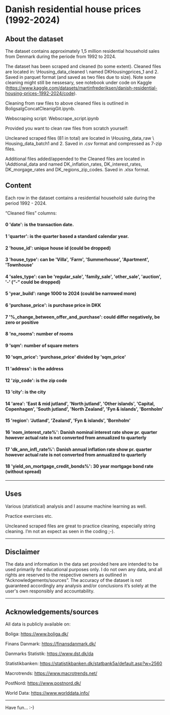 # Danish residential house prices (1992-2024)

## About the dataset

The dataset contains approximately 1,5 million residential household sales from Denmark during the periode from 1992 to 2024. 

The dataset has been scraped and cleaned (to some extent). Cleaned files are located in: \Housing_data_cleaned \ named DKHousingprices_1 and 2. Saved in parquet format (and saved as two files due to size). Note some cleaning might still be nessesary, see notebook under code on Kaggle (https://www.kaggle.com/datasets/martinfrederiksen/danish-residential-housing-prices-1992-2024/code).

Cleaning from raw files to above cleaned files is outlined in BoligsalgConcatCleanigGit.ipynb.

Webscraping script: Webscrape_script.ipynb

Provided you want to clean raw files from scratch yourself:

Uncleaned scraped files (81 in total) are located in \Housing_data_raw \ Housing_data_batch1 and 2. Saved in .csv format and compressed as 7-zip files.

Additional files added/appended to the Cleaned files are located in \Addtional_data and named DK_inflation_rates, DK_interest_rates, DK_morgage_rates and DK_regions_zip_codes. Saved in .xlsx format.

## Content
Each row in the dataset contains a residential household sale during the period 1992 - 2024.

“Cleaned files” columns:

#### 0 'date': is the transaction date.

#### 1 'quarter': is the quarter based a standard calendar year.

#### 2 'house_id': unique house id (could be dropped)

#### 3 'house_type': can be 'Villa', 'Farm', 'Summerhouse', 'Apartment', 'Townhouse'

#### 4 'sales_type': can be 'regular_sale', 'family_sale', 'other_sale', 'auction', '-' (“-“ could be dropped)

#### 5 'year_build': range 1000 to 2024 (could be narrowed more)

#### 6 'purchase_price': is purchase price in DKK

#### 7 '%_change_between_offer_and_purchase': could differ negatively, be zero or positive

#### 8 'no_rooms': number of rooms

#### 9 'sqm': number of square meters

#### 10 'sqm_price': 'purchase_price' divided by 'sqm_price'

#### 11 'address': is the address

#### 12 'zip_code': is the zip code

#### 13 'city': is the city

#### 14 'area': 'East & mid jutland', 'North jutland', 'Other islands', 'Capital, Copenhagen', 'South jutland', 'North Zealand', 'Fyn & islands', 'Bornholm'

#### 15 'region': 'Jutland', 'Zealand', 'Fyn & islands', 'Bornholm'

#### 16 'nom_interest_rate%': Danish nominal interest rate show pr. quarter however actual rate is not converted from annualized to quarterly

#### 17 'dk_ann_infl_rate%': Danish annual inflation rate show pr. quarter however actual rate is not converted from annualized to quarterly 

#### 18 'yield_on_mortgage_credit_bonds%': 30 year mortgage bond rate (without spread)

*************************************

## Uses

Various (statistical) analysis and I assume machine learning as well. 

Practice exercises etc. 

Uncleaned scraped files are great to practice cleaning, especially string cleaning. I’m not an expect as seen in the coding ;-).

*************************************

## Disclaimer
The data and information in the data set provided here are intended to be used primarily for educational purposes only. I do not own any data, and all rights are reserved to the respective owners as outlined in “Acknowledgements/sources”. The accuracy of the dataset is not guaranteed accordingly any analysis and/or conclusions it’s solely at the user's own responsibly and accountability.

*************************************

## Acknowledgements/sources 

All data is publicly available on:

Boliga: https://www.boliga.dk/

Finans Danmark: https://finansdanmark.dk/

Danmarks Statistik: https://www.dst.dk/da

Statistikbanken: https://statistikbanken.dk/statbank5a/default.asp?w=2560

Macrotrends: https://www.macrotrends.net/

PostNord: https://www.postnord.dk/

World Data: https://www.worlddata.info/

*************************************

Have fun… :-)
